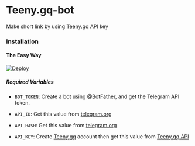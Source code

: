# Teeny.gq-bot
Make short link by using [Teeny.gq](https://teeny.gq/) API key
### Installation

#### The Easy Way

[![Deploy](https://www.herokucdn.com/deploy/button.svg)](https://heroku.com/deploy?template=https://github.com/Godofh3ell/teeny.gq)

##### Required Variables

* `BOT_TOKEN`: Create a bot using [@BotFather](https://telegram.dog/BotFather), and get the Telegram API token.

* `API_ID`: Get this value from [telegram.org](https://my.telegram.org/apps)
* `API_HASH`: Get this value from [telegram.org](https://my.telegram.org/apps)
* `API_KEY`: Create [Teeny.gq](https://teeny.gq/) account then get this value from [Teeny.gq API](https://gplinks.in/member/tools/api)
